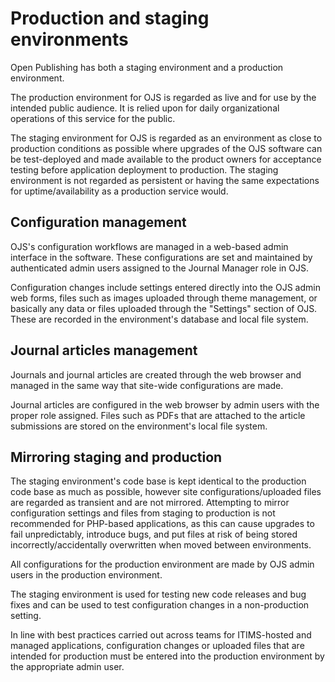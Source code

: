 # Production and staging environments

Open Publishing has both a staging environment and a production environment.

The production environment for OJS is regarded as live and for use by the intended public audience.  It is relied upon for daily organizational operations of this service for the public.

The staging environment for OJS is regarded as an environment as close to production conditions as possible where upgrades of the OJS software can be test-deployed and made available to the product owners for acceptance testing before application deployment to production.  The staging environment is not regarded as persistent or having the same expectations for uptime/availability as a production service would.

## Configuration management

OJS's configuration workflows are managed in a web-based admin interface in the software.  These configurations are set and maintained by authenticated admin users assigned to the Journal Manager role in OJS.

Configuration changes include settings entered directly into the OJS admin web forms, files such as images uploaded through theme management, or basically any data or files uploaded through the "Settings" section of OJS.  These are recorded in the environment's database and local file system.

## Journal articles management

Journals and journal articles are created through the web browser and managed in the same way that site-wide configurations are made.

Journal articles are configured in the web browser by admin users with the proper role assigned.  Files such as PDFs that are attached to the article submissions are stored on the environment's local file system.

## Mirroring staging and production

The staging environment's code base is kept identical to the production code base as much as possible, however site configurations/uploaded files are regarded as transient and are not mirrored.  Attempting to mirror configuration settings and files from staging to production is not recommended for PHP-based applications, as this can cause upgrades to fail unpredictably, introduce bugs, and put files at risk of being stored incorrectly/accidentally overwritten when moved between environments.

All configurations for the production environment are made by OJS admin users in the production environment.  

The staging environment is used for testing new code releases and bug fixes and can be used to test configuration changes in a non-production setting.  

In line with best practices carried out across teams for ITIMS-hosted and managed applications, configuration changes or uploaded files that are intended for production must be entered into the production environment by the appropriate admin user.

